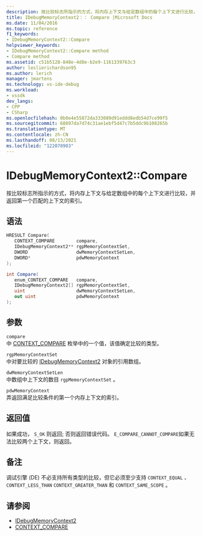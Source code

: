 ```yaml
---
description: 按比较标志所指示的方式，将内存上下文与给定数组中的每个上下文进行比较，并返回第一个匹配的上下文的索引。
title: IDebugMemoryContext2：： Compare |Microsoft Docs
ms.date: 11/04/2016
ms.topic: reference
f1_keywords:
- IDebugMemoryContext2::Compare
helpviewer_keywords:
- IDebugMemoryContext2::Compare method
- Compare method
ms.assetid: c51b5128-848e-4d8e-b2e9-1161339763c3
author: leslierichardson95
ms.author: lerich
manager: jmartens
ms.technology: vs-ide-debug
ms.workload:
- vssdk
dev_langs:
- CPP
- CSharp
ms.openlocfilehash: 0b0e4e55872da333089d91eddd8edb54d7ce99f5
ms.sourcegitcommit: 68897da7d74c31ae1ebf5d47c7b5ddc9b108265b
ms.translationtype: MT
ms.contentlocale: zh-CN
ms.lasthandoff: 08/13/2021
ms.locfileid: "122078903"
---
```

# <a name="idebugmemorycontext2compare"></a>IDebugMemoryContext2::Compare
按比较标志所指示的方式，将内存上下文与给定数组中的每个上下文进行比较，并返回第一个匹配的上下文的索引。

## <a name="syntax"></a>语法

```cpp
HRESULT Compare( 
   CONTEXT_COMPARE        compare,
   IDebugMemoryContext2** rgpMemoryContextSet,
   DWORD                  dwMemoryContextSetLen,
   DWORD*                 pdwMemoryContext
);
```

```csharp
int Compare(
   enum_CONTEXT_COMPARE   compare,
   IDebugMemoryContext2[] rgpMemoryContextSet,
   uint                   dwMemoryContextSetLen,
   out uint               pdwMemoryContext
);
```

## <a name="parameters"></a>参数
`compare`\
中 [CONTEXT_COMPARE](../../../extensibility/debugger/reference/context-compare.md) 枚举中的一个值，该值确定比较的类型。

`rgpMemoryContextSet`\
中对要比较的 [IDebugMemoryContext2](../../../extensibility/debugger/reference/idebugmemorycontext2.md) 对象的引用数组。

`dwMemoryContextSetLen`\
中数组中上下文的数目 `rgpMemoryContextSet` 。

`pdwMemoryContext`\
弄返回满足比较条件的第一个内存上下文的索引。

## <a name="return-value"></a>返回值
 如果成功， `S_OK` 则返回; 否则返回错误代码。 `E_COMPARE_CANNOT_COMPARE`如果无法比较两个上下文，则返回。

## <a name="remarks"></a>备注
 调试引擎 (DE) 不必支持所有类型的比较，但它必须至少支持 `CONTEXT_EQUAL` 、 `CONTEXT_LESS_THAN` `CONTEXT_GREATER_THAN` 和 `CONTEXT_SAME_SCOPE` 。

## <a name="see-also"></a>请参阅
- [IDebugMemoryContext2](../../../extensibility/debugger/reference/idebugmemorycontext2.md)
- [CONTEXT_COMPARE](../../../extensibility/debugger/reference/context-compare.md)
